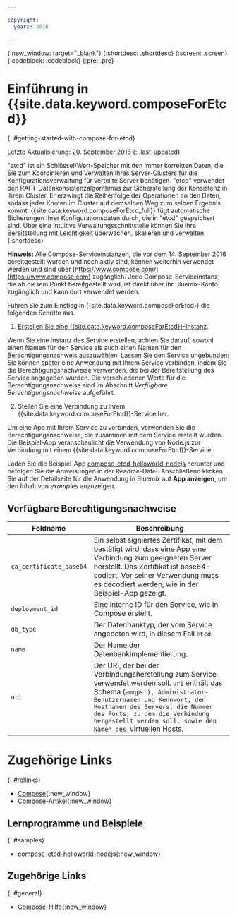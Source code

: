 ```yaml
---

copyright:
  years: 2016

---
```


{:new_window: target="_blank"}
{:shortdesc: .shortdesc}
{:screen: .screen}
{:codeblock: .codeblock}
{:pre: .pre}

# Einführung in {{site.data.keyword.composeForEtcd}}
{: #getting-started-with-compose-for-etcd}

Letzte Aktualisierung: 20. September 2016
{: .last-updated}

"etcd" ist ein Schlüssel/Wert-Speicher mit den immer korrekten Daten, die Sie zum Koordinieren und Verwalten Ihres Server-Clusters für die Konfigurationsverwaltung für verteilte Server benötigen. "etcd" verwendet den RAFT-Datenkonsistenzalgorithmus zur Sicherstellung der Konsistenz in Ihrem Cluster. Er erzwingt die Reihenfolge der Operationen an den Daten, sodass jeder Knoten im Cluster auf demselben Weg zum selben Ergebnis kommt. {{site.data.keyword.composeForEtcd_full}} fügt automatische Sicherungen Ihrer Konfigurationsdaten durch, die in "etcd" gespeichert sind. Über eine intuitive Verwaltungsschnittstelle können Sie Ihre Bereitstellung mit Leichtigkeit überwachen, skalieren und verwalten.
{:shortdesc}

**Hinweis:** Alle Compose-Serviceinstanzen, die vor dem 14. September 2016 bereitgestellt wurden und noch aktiv sind, können weiterhin verwendet werden und sind über [https://www.compose.com/](https://www.compose.com) zugänglich. Jede Compose-Serviceinstanz, die ab diesem Punkt bereitgestellt wird, ist direkt über Ihr Bluemix-Konto zugänglich und kann dort verwendet werden.

Führen Sie zum Einstieg in {{site.data.keyword.composeForEtcd}} die folgenden Schritte aus.

1. [Erstellen Sie eine {{site.data.keyword.composeForEtcd}}-Instanz](https://console.ng.bluemix.net/catalog/services/compose-for-etcd/).

  Wenn Sie eine Instanz des Service erstellen, achten Sie darauf, sowohl einen Namen für den Service als auch einen Namen für den Berechtigungsnachweis auszuwählen. Lassen Sie den Service ungebunden; Sie können später eine Anwendung mit Ihrem Service verbinden, indem Sie die Berechtigungsnachweise verwenden, die bei der Bereitstellung des Service angegeben wurden. Die verschiedenen Werte für die Berechtigungsnachweise sind im Abschnitt *Verfügbare Berechtigungsnachweise* aufgeführt.

2. Stellen Sie eine Verbindung zu Ihrem {{site.data.keyword.composeForEtcd}}-Service her.

Um eine App mit Ihrem Service zu verbinden, verwenden Sie die Berechtigungsnachweise, die zusammen mit dem Service erstellt wurden. Die Beispiel-App veranschaulicht die Verwendung von Node.js zur Verbindung mit einem {{site.data.keyword.composeForEtcd}}-Service.

Laden Sie die Beispiel-App [compose-etcd-helloworld-nodejs](https://github.com/IBM-Bluemix/compose-etcd-helloworld-nodejs) herunter und befolgen Sie die Anweisungen in der Readme-Datei. Anschließend klicken Sie auf der Detailseite für die Anwendung in Bluemix auf **App anzeigen**, um den Inhalt von *examples* anzuzeigen.

## Verfügbare Berechtigungsnachweise

Feldname|Beschreibung
----------|-----------
`ca_certificate_base64`|Ein selbst signiertes Zertifikat, mit dem bestätigt wird, dass eine App eine Verbindung zum geeigneten Server herstellt. Das Zertifikat ist base64-codiert. Vor seiner Verwendung muss es decodiert werden, wie in der Beispiel-App gezeigt.
`deployment_id`|Eine interne ID für den Service, wie in Compose erstellt.
`db_type`|Der Datenbanktyp, der vom Service angeboten wird, in diesem Fall `etcd`.
`name`|Der Name der Datenbankimplementierung.
`uri`|Der URI, der bei der Verbindungsherstellung zum Service verwendet werden soll. `uri` enthält das Schema (`amqps:), Administrator-Benutzernamen und Kennwort, den Hostnamen des Servers, die Nummer des Ports, zu dem die Verbindung hergestellt werden soll, sowie den Namen des `virtuellen Hosts.

# Zugehörige Links
{: #rellinks}

* [Compose](https://www.compose.com){:new_window}
* [Compose-Artikel](https://www.compose.com/articles/){:new_window}

## Lernprogramme und Beispiele
{: #samples}
* [compose-etcd-helloworld-nodejs](https://github.com/IBM-Bluemix/compose-etcd-helloworld-nodejs){:new_window}

## Zugehörige Links
{: #general}
* [Compose-Hilfe](https://help.compose.com/docs){:new_window}
